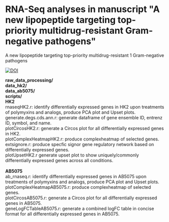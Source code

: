 # RNA-Seq analyses in manuscript "A new lipopeptide targeting top-priority multidrug-resistant Gram-negative pathogens"
A new lipopeptide targeting top-priority multidrug-resistant 1 Gram-negative pathogens

[![DOI](https://zenodo.org/badge/452678489.svg)](https://zenodo.org/badge/latestdoi/452678489)


**raw_data_processing/**<br />
**data_hk2/**<br />
**data_ab5075/**<br />
**scripts/**<br />
**HK2**<br />
rnaseqHK2.r: identify differentially expressed genes in HK2 upon treatments of polymyxins and analogs, produce PCA plot and Upset plots.<br />
generate.degs.cds.ann.r: generate dataframe of gene ensemble ID, entrenz ID, symbol, and name.<br />
plotCircosHK2.r: generate a Circos plot for all differentially expressed genes in HK2.<br />
plotComplexHeatmapHK2.r: produce complexheatmap of selected genes.<br />
extsignore.r: produce specfic signor gene regulatory network based on differentially expressed genes.<br />
plotUpsetHK2.r generate upset plot to show uniquely/commonly differentially expressed genes across all conditions.<br />
<br />
**AB5075**<br />
ab_rnaseq.r: identify differentially expressed genes in AB5075 upon treatments of polymyxins and analogs, produce PCA plot and Upset plots.<br />
plotComplexHeatmapAB5075.r: produce complexheatmap of selected genes.<br />
plotCircosAB5075.r: generate a Circos plot for all differentially expressed genes in AB5075.<br />
geneLogFCTableAB5075.r: generate a combined logFC table in concise format for all differentially expressed genes in AB5075.<br />


